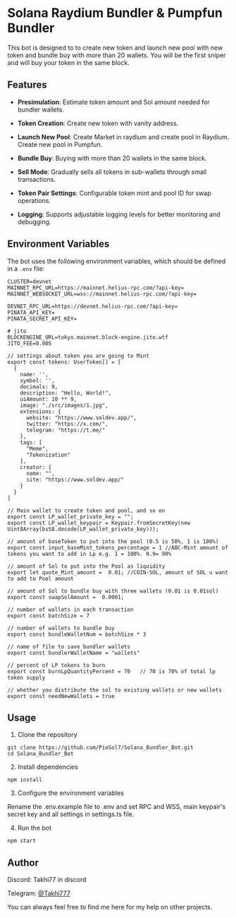 # Solana Raydium Bundler & Pumpfun Bundler

This bot is designed to to create new token and launch new pool with new token and bundle buy with more than 20 wallets. You will be the first sniper and will buy your token in the same block.

## Features

- **Presimulation**: Estimate token amount and Sol amount needed for bundler wallets.
- **Token Creation**: Create new token with vanity address.
- **Launch New Pool**: Create Market in raydium and create pool in Raydium. Create new pool in Pumpfun.
- **Bundle Buy**: Buying with more than 20 wallets in the same block.

- **Sell Mode**: Gradually sells all tokens in sub-wallets through small transactions.
- **Token Pair Settings**: Configurable token mint and pool ID for swap operations.
- **Logging**: Supports adjustable logging levels for better monitoring and debugging.

## Environment Variables

The bot uses the following environment variables, which should be defined in a `.env` file:

```env
CLUSTER=devnet
MAINNET_RPC_URL=https://mainnet.helius-rpc.com/?api-key=
MAINNET_WEBSOCKET_URL=wss://mainnet.helius-rpc.com/?api-key=

DEVNET_RPC_URL=https://devnet.helius-rpc.com/?api-key=
PINATA_API_KEY=
PINATA_SECRET_API_KEY=

# jito
BLOCKENGINE_URL=tokyo.mainnet.block-engine.jito.wtf
JITO_FEE=0.005

// settings about token you are going to Mint
export const tokens: UserToken[] = [
  {
    name: '',
    symbol: '',
    decimals: 9,
    description: "Hello, World!",
    uiAmount: 10 ** 9,
    image: "./src/images/1.jpg",
    extensions: {
      website: "https://www.soldev.app/",
      twitter: "https://x.com/",
      telegram: "https://t.me/"
    },
    tags: [
      "Meme",
      "Tokenization"
    ],
    creator: {
      name: "",
      site: "https://www.soldev.app/"
    }
  }
]

// Main wallet to create token and pool, and so on
export const LP_wallet_private_key = "";
export const LP_wallet_keypair = Keypair.fromSecretKey(new Uint8Array(bs58.decode(LP_wallet_private_key)));

// amount of baseToken to put into the pool (0.5 is 50%, 1 is 100%)
export const input_baseMint_tokens_percentage = 1 //ABC-Mint amount of tokens you want to add in Lp e.g. 1 = 100%. 0.9= 90%

// amount of Sol to put into the Pool as liquidity
export let quote_Mint_amount =  0.01; //COIN-SOL, amount of SOL u want to add to Pool amount

// amount of Sol to bundle buy with three wallets (0.01 is 0.01sol)
export const swapSolAmount =  0.0001;

// number of wallets in each transaction
export const batchSize = 7

// number of wallets to bundle buy
export const bundleWalletNum = batchSize * 3

// name of file to save bundler wallets
export const bundlerWalletName = "wallets"

// percent of LP tokens to burn
export const burnLpQuantityPercent = 70   // 70 is 70% of total lp token supply

// whether you distribute the sol to existing wallets or new wallets
export const needNewWallets = true
```

## Usage
1. Clone the repository
```
git clone https://github.com/PioSol7/Solana_Bundler_Bot.git
cd Solana_Bundler_Bot
```
2. Install dependencies
```
npm install
```
3. Configure the environment variables

Rename the .env.example file to .env and set RPC and WSS, main keypair's secret key and all settings in settings.ts file.

4. Run the bot

```
npm start
```


## Author

Discord: Takhi77 in discord

Telegram: [@Takhi777](https://t.me/@Takhi777)

You can always feel free to find me here for my help on other projects.
